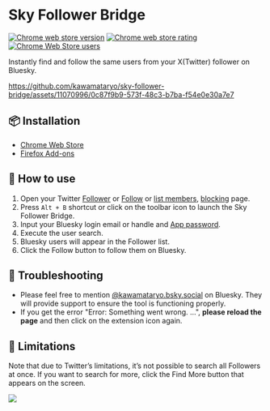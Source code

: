 # Sky Follower Bridge
<a href="https://chrome.google.com/webstore/detail/sky-follower-bridge/behhbpbpmailcnfbjagknjngnfdojpko"><img alt="Chrome web store version" src="https://img.shields.io/chrome-web-store/v/behhbpbpmailcnfbjagknjngnfdojpko.svg"></a>
<a href="https://chrome.google.com/webstore/detail/sky-follower-bridge/behhbpbpmailcnfbjagknjngnfdojpko"><img alt="Chrome web store rating" src="https://img.shields.io/chrome-web-store/stars/behhbpbpmailcnfbjagknjngnfdojpko.svg"></a>
<a href="https://chrome.google.com/webstore/detail/sky-follower-bridge/behhbpbpmailcnfbjagknjngnfdojpko"><img alt="Chrome Web Store users" src="https://img.shields.io/chrome-web-store/users/behhbpbpmailcnfbjagknjngnfdojpko"></a>


Instantly find and follow the same users from your X(Twitter) follower on Bluesky.

https://github.com/kawamataryo/sky-follower-bridge/assets/11070996/0c87f9b9-573f-48c3-b7ba-f54e0e30a7e7


## 📦 Installation
- [Chrome Web Store](https://chrome.google.com/webstore/detail/sky-follower-bridge/behhbpbpmailcnfbjagknjngnfdojpko)
- [Firefox Add-ons](https://addons.mozilla.org/ja/firefox/addon/sky-follower-bridge/)

## 🚀 How to use
1.	Open your Twitter [Follower](https://twitter.com/following) or [Follow](https://twitter.com/followers) or [list members](), [blocking](https://twitter.com/settings/blocked/all) page.
2.	Press `Alt + B` shortcut or click on the toolbar icon to launch the Sky Follower Bridge.
3.	Input your Bluesky login email or handle and [App password](https://bsky.app/settings/app-passwords).
4.	Execute the user search.
5.	Bluesky users will appear in the Follower list.
6.	Click the Follow button to follow them on Bluesky.

## 🔧 Troubleshooting
- Please feel free to mention [@kawamataryo.bsky.social](https://bsky.app/profile/kawamataryo.bsky.social) on Bluesky. They will provide support to ensure the tool is functioning properly.
- If you get the error "Error: Something went wrong. ...", **please reload the page** and then click on the extension icon again.

## 🚨 Limitations
Note that due to Twitter’s limitations, it’s not possible to search all Followers at once. If you want to search for more, click the Find More button that appears on the screen.

![](https://github.com/kawamataryo/sky-follower-bridge/assets/11070996/98759f94-9d24-4ddc-bf7f-9ea94f577ede)

